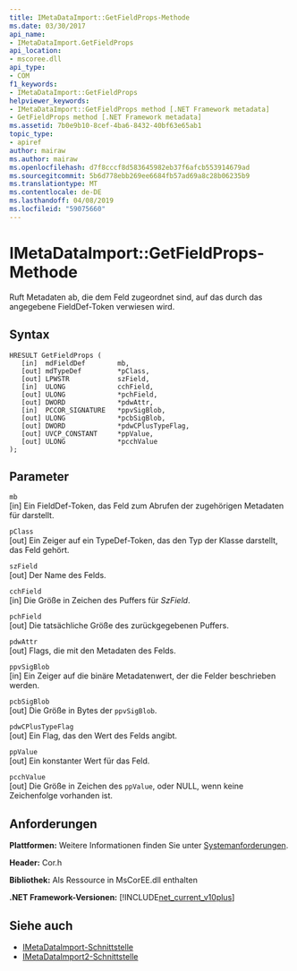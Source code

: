 ```yaml
---
title: IMetaDataImport::GetFieldProps-Methode
ms.date: 03/30/2017
api_name:
- IMetaDataImport.GetFieldProps
api_location:
- mscoree.dll
api_type:
- COM
f1_keywords:
- IMetaDataImport::GetFieldProps
helpviewer_keywords:
- IMetaDataImport::GetFieldProps method [.NET Framework metadata]
- GetFieldProps method [.NET Framework metadata]
ms.assetid: 7b0e9b10-8cef-4ba6-8432-40bf63e65ab1
topic_type:
- apiref
author: mairaw
ms.author: mairaw
ms.openlocfilehash: d7f8cccf8d583645982eb37f6afcb553914679ad
ms.sourcegitcommit: 5b6d778ebb269ee6684fb57ad69a8c28b06235b9
ms.translationtype: MT
ms.contentlocale: de-DE
ms.lasthandoff: 04/08/2019
ms.locfileid: "59075660"
---
```

# <a name="imetadataimportgetfieldprops-method"></a>IMetaDataImport::GetFieldProps-Methode
Ruft Metadaten ab, die dem Feld zugeordnet sind, auf das durch das angegebene FieldDef-Token verwiesen wird.  
  
## <a name="syntax"></a>Syntax  
  
```  
HRESULT GetFieldProps (  
   [in]  mdFieldDef        mb,   
   [out] mdTypeDef         *pClass,  
   [out] LPWSTR            szField,  
   [in]  ULONG             cchField,   
   [out] ULONG             *pchField,  
   [out] DWORD             *pdwAttr,  
   [in]  PCCOR_SIGNATURE   *ppvSigBlob,   
   [out] ULONG             *pcbSigBlob,   
   [out] DWORD             *pdwCPlusTypeFlag,   
   [out] UVCP_CONSTANT     *ppValue,  
   [out] ULONG             *pcchValue  
);  
```  
  
## <a name="parameters"></a>Parameter  
 `mb`  
 [in] Ein FieldDef-Token, das Feld zum Abrufen der zugehörigen Metadaten für darstellt.  
  
 `pClass`  
 [out] Ein Zeiger auf ein TypeDef-Token, das den Typ der Klasse darstellt, das Feld gehört.  
  
 `szField`  
 [out] Der Name des Felds.  
  
 `cchField`  
 [in] Die Größe in Zeichen des Puffers für *SzField*.  
  
 `pchField`  
 [out] Die tatsächliche Größe des zurückgegebenen Puffers.  
  
 `pdwAttr`  
 [out] Flags, die mit den Metadaten des Felds.  
  
 `ppvSigBlob`  
 [in] Ein Zeiger auf die binäre Metadatenwert, der die Felder beschrieben werden.  
  
 `pcbSigBlob`  
 [out] Die Größe in Bytes der `ppvSigBlob`.  
  
 `pdwCPlusTypeFlag`  
 [out] Ein Flag, das den Wert des Felds angibt.  
  
 `ppValue`  
 [out] Ein konstanter Wert für das Feld.  
  
 `pcchValue`  
 [out] Die Größe in Zeichen des `ppValue`, oder NULL, wenn keine Zeichenfolge vorhanden ist.  
  
## <a name="requirements"></a>Anforderungen  
 **Plattformen:** Weitere Informationen finden Sie unter [Systemanforderungen](../../../../docs/framework/get-started/system-requirements.md).  
  
 **Header:** Cor.h  
  
 **Bibliothek:** Als Ressource in MsCorEE.dll enthalten  
  
 **.NET Framework-Versionen:** [!INCLUDE[net_current_v10plus](../../../../includes/net-current-v10plus-md.md)]  
  
## <a name="see-also"></a>Siehe auch

- [IMetaDataImport-Schnittstelle](../../../../docs/framework/unmanaged-api/metadata/imetadataimport-interface.md)
- [IMetaDataImport2-Schnittstelle](../../../../docs/framework/unmanaged-api/metadata/imetadataimport2-interface.md)
